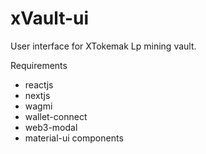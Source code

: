 # xVault-ui

User interface for XTokemak Lp mining vault.

Requirements
-  reactjs
-  nextjs
-  wagmi
-  wallet-connect
-  web3-modal
-  material-ui components